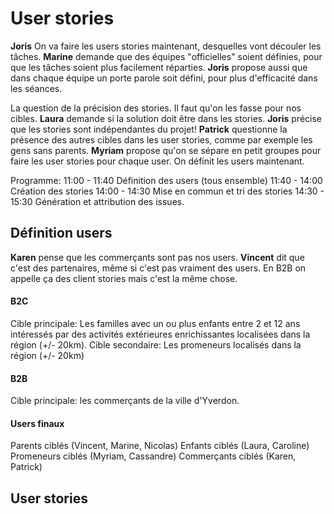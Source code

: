 # User stories

**Joris** On va faire les users stories maintenant, desquelles vont découler les tâches. 
**Marine** demande que des équipes "officielles" soient définies, pour que les tâches soient plus facilement réparties. 
**Joris** propose aussi que dans chaque équipe un porte parole soit défini, pour plus d'efficacité dans les séances. 

La question de la précision des stories. Il faut qu'on les fasse pour nos cibles.
**Laura** demande si la solution doit être dans les stories. 
**Joris** précise que les stories sont indépendantes du projet! 
**Patrick** questionne la présence des autres cibles dans les user stories, comme par exemple les gens sans parents. 
**Myriam** propose qu'on se sépare en petit groupes pour faire les user stories pour chaque user. On définit les users maintenant. 

Programme: 
11:00 - 11:40 Définition des users (tous ensemble)
11:40 - 14:00 Création des stories
14:00 - 14:30 Mise en commun et tri des stories
14:30 - 15:30 Génération et attribution des issues. 

## Définition users

**Karen** pense que les commerçants sont pas nos users.
**Vincent** dit que c'est des partenaires, même si c'est pas vraiment des users. En B2B on appelle ça des client stories mais c'est la même chose. 
#### B2C
Cible principale: Les familles avec un ou plus enfants entre 2 et 12 ans intéressés par des activités extérieures enrichissantes localisées dans la région (+/- 20km). 
Cible secondaire: Les promeneurs localisés dans la région (+/- 20km) 
#### B2B
Cible principale: les commerçants de la ville d'Yverdon. 
#### Users finaux
Parents ciblés  (Vincent, Marine, Nicolas)
Enfants ciblés (Laura, Caroline)
Promeneurs ciblés (Myriam, Cassandre)
Commerçants ciblés (Karen, Patrick)

## User stories


